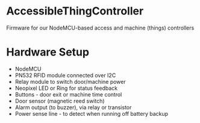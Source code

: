 # AccessibleThingController
Firmware for our NodeMCU-based access and machine (things) controllers


Hardware Setup
==============

* NodeMCU
* PN532 RFID module connected over I2C
* Relay module to switch door/machine power
* Neopixel LED or Ring for status feedback
* Buttons - door exit or machine time control
* Door sensor (magnetic reed switch)
* Alarm output (to buzzer), via relay or transistor
* Power sense line - to detect when running off battery backup
